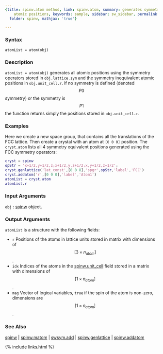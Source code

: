 ```yaml
---
{title: spinw.atom method, link: spinw.atom, summary: generates symmetry equivalent
    atomic positions, keywords: sample, sidebar: sw_sidebar, permalink: spinw_atom,
  folder: spinw, mathjax: 'true'}

---
```

  
### Syntax
  
`atomList = atom(obj)`
  
### Description
  
`atomList = atom(obj)` generates all atomic positions using the symmetry
operators stored in `obj.lattice.sym` and the symmetry inequivalent
atomic positions in `obj.unit_cell.r`. If no symmetry is defined (denoted
$$P0$$ symmetry) or the symmetry is $$P1$$ the function returns simply the
positions stored in `obj.unit_cell.r`.
  
### Examples
  
Here we create a new space group, that contains all the translations of
the FCC lattice. Then create a crystal with an atom at `[0 0 0]` position.
The `cryst.atom` lists all 4 symmetry equivalent positions generated using
the FCC symmetry operators:
 
```matlab
cryst = spinw
opStr = 'x+1/2,y+1/2,z;x+1/2,y,z+1/2;x,y+1/2,z+1/2';
cryst.genlattice('lat_const',[8 8 8],'spgr',opStr,'label','FCC')
cryst.addatom('r',[0 0 0],'label','Atom1')
atomList = cryst.atom
atomList.r
```
 
### Input Arguments
  
`obj`
: [spinw](spinw) object.
  
### Output Arguments
  
`atomList` is a structure with the following fields:
* `r`     Positions of the atoms in lattice units stored in matrix with
          dimensions of $$[3\times n_{atom}]$$. 
* `idx`   Indices of the atoms in the [spinw.unit_cell](spinw_unit_cell) field stored in a
          matrix with dimensions of $$[1\times n_{atom}]$$.
* `mag`   Vector of logical variables, `true` if the spin of the atom is
          non-zero, dimensions are $$[1\times n_{atom}]$$.
  
### See Also
  
[spinw](spinw) \| [spinw.matom](spinw_matom) \| [swsym.add](swsym_add) \| [spinw.genlattice](spinw_genlattice) \| [spinw.addatom](spinw_addatom)
 

{% include links.html %}
